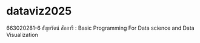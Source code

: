 # dataviz2025
663020281-6 ธัญยรัตน์  สักการี : Basic Programming For Data science and Data Visualization
